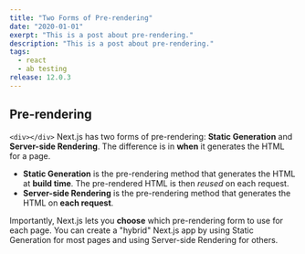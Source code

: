 ```yaml
---
title: "Two Forms of Pre-rendering"
date: "2020-01-01"
exerpt: "This is a post about pre-rendering."
description: "This is a post about pre-rendering."
tags:
  - react
  - ab testing
release: 12.0.3
---
```


## Pre-rendering

`<div></div>`
Next.js has two forms of pre-rendering: **Static Generation** and **Server-side Rendering**. The difference is in **when** it generates the HTML for a page.

- **Static Generation** is the pre-rendering method that generates the HTML at **build time**. The pre-rendered HTML is then _reused_ on each request.
- **Server-side Rendering** is the pre-rendering method that generates the HTML on **each request**.

Importantly, Next.js lets you **choose** which pre-rendering form to use for each page. You can create a "hybrid" Next.js app by using Static Generation for most pages and using Server-side Rendering for others.
